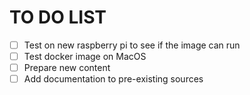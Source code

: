 # TO DO LIST
- [ ] Test on new raspberry pi to see if the image can run 
- [ ] Test docker image on MacOS
- [ ] Prepare new content
- [ ] Add documentation to pre-existing sources
